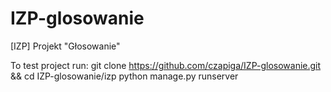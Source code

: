 # IZP-glosowanie
[IZP] Projekt "Głosowanie"

To test project run:
git clone https://github.com/czapiga/IZP-glosowanie.git && cd IZP-glosowanie/izp
python manage.py runserver
